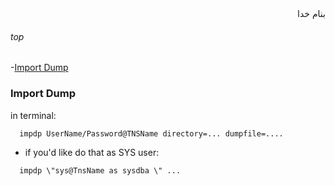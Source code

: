 <div dir=rtl>بنام خدا</div>

###### top
-[Import Dump](#import-dump)




### Import Dump
in terminal:
```vala
  impdp UserName/Password@TNSName directory=... dumpfile=....
```
  - if you'd like do that as SYS user:
  ```vala
    impdp \"sys@TnsName as sysdba \" ...
  ```
  
